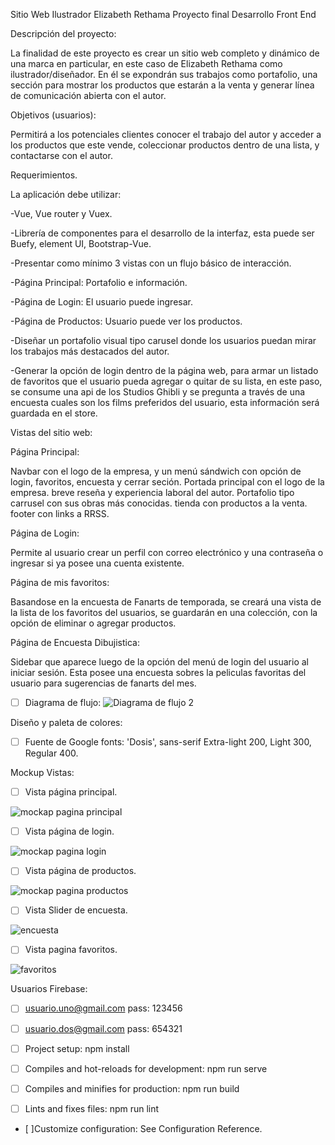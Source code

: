 Sitio Web Ilustrador Elizabeth Rethama
Proyecto final Desarrollo Front End

Descripción del proyecto:

La finalidad de este proyecto es crear un sitio web completo y dinámico de una marca en particular, en este caso de Elizabeth Rethama como ilustrador/diseñador. 
En él se expondrán sus trabajos como portafolio, una sección para mostrar los productos que estarán a la venta y generar línea de comunicación abierta con el autor.

Objetivos (usuarios): 

Permitirá a los potenciales clientes conocer el trabajo del autor y acceder a los productos que este vende, coleccionar productos dentro de una lista, y contactarse con el autor.

Requerimientos.

La aplicación debe utilizar:

-Vue, Vue router y Vuex.

-Librería de componentes para el desarrollo de la interfaz, esta puede ser Buefy, element UI, Bootstrap-Vue.

-Presentar como mínimo 3 vistas con un flujo básico de interacción.

-Página Principal: Portafolio e información.

-Página de Login: El usuario puede ingresar.

-Página de Productos: Usuario puede ver los productos. 

-Diseñar un portafolio visual tipo carusel donde los usuarios puedan mirar los trabajos más destacados del autor.

-Generar la opción de login dentro de la página web, para armar un listado de favoritos que el usuario pueda agregar o quitar de su lista, en este paso, se consume una api
de los Studios Ghibli y se pregunta a través de una encuesta cuales son los films preferidos del usuario, esta información será guardada en el store. 


Vistas del sitio web:

Página Principal:

Navbar con el logo de la empresa, y un menú sándwich con opción de login, favoritos, encuesta y cerrar seción.
Portada principal con el logo de la empresa.
breve reseña y experiencia laboral del autor.
Portafolio tipo carrusel con sus obras más conocidas.
tienda con productos a la venta.
footer con links a RRSS.

Página de Login:

Permite al usuario crear un perfil con correo electrónico y una contraseña o ingresar si ya posee una cuenta existente.

Página de mis favoritos:

Basandose en la encuesta de Fanarts de temporada, se creará una vista de la lista de los favoritos del usuarios, se guardarán en una colección, con la opción de eliminar o agregar productos.

Página de Encuesta Dibujistica:

Sidebar que aparece luego de la opción del menú de login del usuario al iniciar sesión. Esta posee una encuesta sobres la peliculas favoritas del usuario para sugerencias de fanarts del mes.

- [ ] Diagrama de flujo:
![Diagrama de flujo 2](https://user-images.githubusercontent.com/60222751/84966746-4a10cf80-b0e0-11ea-9aab-b8bba4f78a09.jpg)

Diseño y paleta de colores:
- [ ] Fuente de Google fonts: 'Dosis', sans-serif Extra-light 200, Light 300, Regular 400.
  <link href="https://fonts.googleapis.com/css2?family=Dosis:wght@200;300;400&display=swap" rel="stylesheet">


Mockup Vistas:

- [ ] Vista página principal.

![mockap pagina principal](https://user-images.githubusercontent.com/60222751/85234815-1da9cb80-b3de-11ea-9159-12eb93b820e4.jpg)

- [ ] Vista página de login.

![mockap pagina login](https://user-images.githubusercontent.com/60222751/85234823-3c0fc700-b3de-11ea-8798-27e891cfbc9d.jpg)

- [ ] Vista página de productos.

![mockap pagina productos](https://user-images.githubusercontent.com/60222751/85234917-ed166180-b3de-11ea-9550-6c9bf1c78221.jpg)

- [ ] Vista Slider de encuesta.

![encuesta](https://user-images.githubusercontent.com/60222751/85774905-4804cd00-b6ed-11ea-91ca-778a59510e93.JPG)

- [ ] Vista pagina favoritos.

![favoritos](https://user-images.githubusercontent.com/60222751/85775002-610d7e00-b6ed-11ea-9122-76ba586ed8b9.JPG)


Usuarios Firebase:

- [ ] usuario.uno@gmail.com pass: 123456

- [ ] usuario.dos@gmail.com pass: 654321

- [ ] Project setup: npm install
- [ ] Compiles and hot-reloads for development: npm run serve
- [ ] Compiles and minifies for production: npm run build
- [ ] Lints and fixes files: npm run lint
- [ ]Customize configuration: See Configuration Reference.
